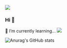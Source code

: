 <img src="https://capsule-render.vercel.app/api?type=waving&color=auto&height=200&section=header&text=Jui'ce Github&fontSize=90" />

### Hi 👋

🌱 I’m currently learning...
<img src="https://img.shields.io/badge/React-navy?style=flat-square&logo=React&logoColor=white"/>

<!--
**millejuice/millejuice** is a ✨ _special_ ✨ repository because its `README.md` (this file) appears on your GitHub profile.
Here are some ideas to get you started:

- 🔭 I’m currently working on ...
- 🌱 I’m currently learning ...
- 👯 I’m looking to collaborate on ...
- 🤔 I’m looking for help with ...
- 💬 Ask me about ...
- 📫 How to reach me: ...
- 😄 Pronouns: ...
- ⚡ Fun fact: ...
-->
![Anurag's GitHub stats](https://github-readme-stats.vercel.app/api?username=millejuice&show_icons=true&theme=radical)
